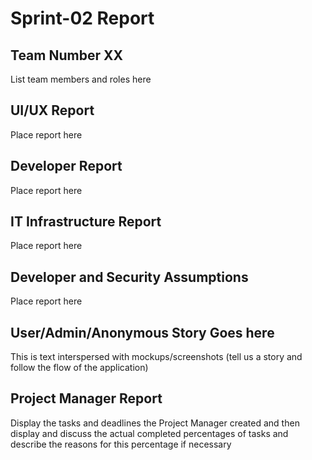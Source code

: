 # Sprint-02 Report

## Team Number XX

List team members and roles here

## UI/UX Report

Place report here

## Developer Report

Place report here

## IT Infrastructure Report

Place report here

## Developer and Security Assumptions

Place report here

## User/Admin/Anonymous Story Goes here

This is text interspersed with mockups/screenshots (tell us a story and follow the flow of the application)

## Project Manager Report

Display the tasks and deadlines the Project Manager created and then display and discuss the actual completed percentages of tasks and describe the reasons for this percentage if necessary
